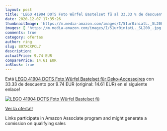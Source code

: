 ```yaml
---
layout: post
title: 'LEGO 41904 DOTS Foto Würfel Bastelset fü al 33.33 % de descuento'
date: 2020-12-07 17:35:26
thumbnailImage: 'https://m.media-amazon.com/images/I/51ur0iniatL._SL200_.jpg'
images: [ 'https://m.media-amazon.com/images/I/51ur0iniatL._SL200_.jpg' ]
comments: true
category: ofertas
author: ring
slug: B07XCXPCL7
description:
actualPrice: 9.74 EUR
comparePrice: 14.61 EUR
inStock: true
---
```


Está [LEGO 41904 DOTS Foto Würfel Bastelset für Deko-Accessoires](https://www.amazon.de/dp/B07XCXPCL7/?tag=tolees0ca-21) con 33.33 de descuento por 9.74 EUR (original: 14.61 EUR) en el siguiente enlace!

[![LEGO 41904 DOTS Foto Würfel Bastelset fü](https://m.media-amazon.com/images/I/51ur0iniatL._SL200_.jpg)](https://www.amazon.de/dp/B07XCXPCL7/?tag=tolees0ca-21)

[Ver la oferta!!](https://www.amazon.de/dp/B07XCXPCL7/?tag=tolees0ca-21)

Links participate in Amazon Associate program and might generate a comission on qualifying sales


